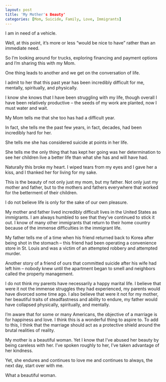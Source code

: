 ```yaml
---
layout: post
title: 'My Mother's Beauty'
categories: [Mom, Suicide, Family, Love, Immigrants]
---
```

I am in need of a vehicle. 

Well, at this point, it&#8217;s more or less &#8220;would be nice to have&#8221; rather than an immediate need.

So I&#8217;m looking around for trucks, exploring financing and payment options and I&#8217;m sharing this with my Mom. 

One thing leads to another and we get on the conversation of life. 

I admit to her that this past year has been incredibly difficult for me, mentally, spiritually, and physically. 

I know she knows that I have been struggling with my life, though overall I have been relatively productive &#8211; the seeds of my work are planted, now I must water and wait.

My Mom tells me that she too has had a difficult year. 

In fact, she tells me the past few years, in fact, decades, had been incredibly hard for her.

She tells me she has considered suicide at points in her life. 

She tells me the only thing that has kept her going was her determination to see her children live a better life than what she has and will have had.

Naturally this broke my heart. I wiped tears from my eyes and I gave her a kiss, and I thanked her for living for my sake.

This is the beauty of not only just my mom, but my father. Not only just my mother and father, but to the mothers and fathers everywhere that worked for the betterment of their children.

I do not believe life is only for the sake of our own pleasure. 

My mother and father lived incredibly difficult lives in the United States as immigrants. I am always humbled to see that they&#8217;ve continued to stick it out. I know of many other immigrants that return to their home country because of the immense difficulties in the immigrant life.

My father tells me of a time when his friend returned back to Korea after being shot in the stomach &#8211; this friend had been operating a convenience store in St. Louis and was a victim of an attempted robbery and attempted murder.

Another story of a friend of ours that committed suicide after his wife had left him &#8211; nobody knew until the apartment began to smell and neighbors called the property management.

I do not think my parents have necessarily a happy marital life. I believe that were it not the immense struggles they had experienced, my parents would have divorced some time ago. I also believe that were it not for my mother, her beautiful traits of steadfastness and ability to endure, my father would have collapsed physically, spiritually, and mentally. 

I&#8217;m aware that for some or many Americans, the objective of a marriage is for happiness and love. I think this is a wonderful thing to aspire to. To add to this, I think that the marriage should act as a protective shield around the brutal realities of reality. 

My mother is a beautiful woman. Yet I know that I&#8217;ve abused her beauty by being careless with her. I&#8217;ve spoken roughly to her, I&#8217;ve taken advantage of her kindness.

Yet, she endures and continues to love me and continues to always, the next day, start over with me. 

What a beautiful woman.